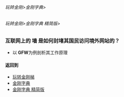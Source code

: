 ###### 玩转金刚>金刚字典>
###### 玩转金刚>金刚字典 精简版>

### 互联网上的 墙 是如何封堵其国民访问境外网站的？
- 以<strong> GFW</strong>为例剖析其工作原理


#### 返回到
- [玩转金刚梯](https://github.com/a2zitpro/web/blob/master/LadderFree/A.md)
- [金刚字典](https://github.com/a2zitpro/web/blob/master/LadderFree/kkDictionary/KKDictionary.md)
- [金刚字典 精简版](https://github.com/a2zitpro/web/blob/master/LadderFree/kkDictionary/KKDictionaryShortVersion.md)


